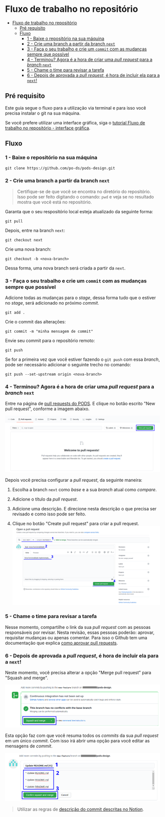 # Fluxo de trabalho no repositório
- [Fluxo de trabalho no repositório](#fluxo-de-trabalho-no-repositório)
  - [Pré requisito](#pré-requisito)
  - [Fluxo](#fluxo)
    - [1 - Baixe o repositório na sua máquina](#1---baixe-o-repositório-na-sua-máquina)
    - [2 - Crie uma branch a partir da branch `next`](#2---crie-uma-branch-a-partir-da-branch-next)
    - [3 - Faça o seu trabalho e crie um `commit` com as mudanças sempre que possível](#3---faça-o-seu-trabalho-e-crie-um-commit-com-as-mudanças-sempre-que-possível)
    - [4 - Terminou? Agora é a hora de criar uma *pull request* para a *branch* `next`](#4---terminou-agora-é-a-hora-de-criar-uma-pull-request-para-a-branch-next)
    - [5 - Chame o time para revisar a tarefa](#5---chame-o-time-para-revisar-a-tarefa)
    - [6 - Depois de aprovada a *pull request*, é hora de incluir ela para a `next`!](#6---depois-de-aprovada-a-pull-request-é-hora-de-incluir-ela-para-a-next)
## Pré requisito

Este guia segue o fluxo para a utilização via terminal e para isso você precisa instalar o git na sua máquina. 

Se você prefere utilizar uma interface gráfica, siga o [tutorial Fluxo de trabalho no repositório - interface gráfica](./docs/CONTRIBUTING_INTERFACE.md).

## Fluxo

### 1 - Baixe o repositório na sua máquina

```shell
git clone https://github.com/po-ds/pods-design.git
```

### 2 - Crie uma branch a partir da branch `next`

> Certifique-se de que você se encontra no diretório do repositório. Isso pode ser feito digitando o comando: `pwd` e veja se no resultado mostra que você está no repositório.

Garanta que o seu respositório local esteja atualizado da seguinte forma:

```
git pull 
```

Depois, entre na branch `next`:

```
git checkout next
```

Crie uma nova branch:

```
git checkout -b <nova-branch>
```

Dessa forma, uma nova branch será criada a partir da `next`.

### 3 - Faça o seu trabalho e crie um `commit` com as mudanças sempre que possível

Adicione todas as mudanças para o *stage*, dessa forma tudo que o estiver no *stage*, será adicionado no próximo *commit*. 

```
git add .
```

Crie o commit das alterações:

```
git commit -m "minha mensagem de commit"
```

Envie seu commit para o repositório remoto:

```
git push
```

Se for a primeira vez que você estiver fazendo o `git push` com essa *branch*, pode ser necessário adicionar o seguinte trecho no comando:

```
git push --set-upstream origin <nova-branch>
```

### 4 - Terminou? Agora é a hora de criar uma *pull request* para a *branch* `next`

Entre na página de [pull requests do PODS](https://github.com/po-ds/pods-design/pulls). E clique no botão escrito "New pull request", conforme a imagem abaixo.

![página de criação de pull request](./assets/img/create-pr.png)

Depois você precisa configurar a *pull request*, da seguinte maneira:

1. Escolha a branch `next` como *base* e a sua *branch* atual como *compare*. 

2. Adicione o título da *pull request*.

3. Adicione uma descrição. E direcione nesta descrição o que precisa ser revisado e como isso pode ser feito.

4. Clique no botão "Create pull request" para criar a pull request.
![página contendo o template para criar a pull request](./assets/img/pr.png)

### 5 - Chame o time para revisar a tarefa

Nesse momento, compartilhe o link da sua *pull request* com as pessoas responsáveis por revisar.
Nesta revisão, essas pessoas poderão: aprovar, requisitar mudanças ou apenas comentar.
Para isso o Github tem uma documentação que explica [como aprovar pull requests](https://docs.github.com/en/github/collaborating-with-issues-and-pull-requests/approving-a-pull-request-with-required-reviews).

### 6 - Depois de aprovada a *pull request*, é hora de incluir ela para a `next`!

Neste momento, você precisa alterar a opção "Merge pull request" para "Squash and merge". 

![botão para finalizar a pull request escrito "squash and merge"](./assets/img/merge-pr.png)

Esta opção faz com que você resuma todos os *commits* da sua *pull request* em um único *commit*. Com isso irá abrir uma opção para você editar as mensagens de *commit*. 

![página para edição das mensagens de commit, transformando em um único commit](./assets/img/squash-commit.png)

> Utilizar as regras de [descrição do commit descritas no Notion](https://www.notion.so/Conven-o-de-mensagens-de-commit-para-design-df19f55c6e6e48778d4a715ed70d23f1).
